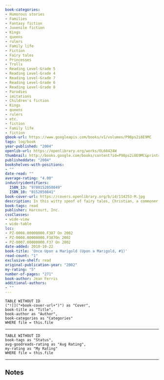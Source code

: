 ```yaml
---
book-categories:
- Humorous stories
- Families
- Fantasy fiction
- Juvenile fiction
- Kings
- queens
- rulers
- Family life
- Fiction
- Fairy tales
- Princesses
- Trolls
- Reading Level-Grade 5
- Reading Level-Grade 4
- Reading Level-Grade 7
- Reading Level-Grade 6
- Reading Level-Grade 8
- Parodies
- imitations
- Children's fiction
- Kings
- queens
- rulers
- etc.
- fiction
- Family life
- fiction
gbook-url: https://www.googleapis.com/books/v1/volumes/P98ps2i8E9MC
tags: log/book
year-published: "2004"
openlib-url: https://openlibrary.org/works/OL60424W
thumbnail: http://books.google.com/books/content?id=P98ps2i8E9MC&printsec=frontcover&img=1&zoom=1&edge=curl&source=gbs_api
publisheddate: "2004"
bookshelves-with-positions:
- ""
date-read: ""
average-rating: "4.00"
industryidentifiers:
  ISBN_13: "9780152050849"
  ISBN_10: "0152050841"
book-cover-url: https://covers.openlibrary.org/b/id/114253-M.jpg
description: In this witty spoof of fairy tales, Christian, a commoner, falls for Princess Marigold, and it's up to him to untwist an odd love triangle and foil a scheming queen who wants to take over the kingdom.
book-tags: read
publisher: Harcourt, Inc.
cssClasses:
- wide-view
- wide-table
lcc:
- PZ-0008.00000000.F387 On 2002
- PZ-0008.00000000.F387On 2002
- PZ-0007.00000000.F37 On 2002
date-added: 2010-10-22
book-title: 'Once Upon a Marigold (Upon a Marigold, #1)'
read-count: "1"
exclusive-shelf: read
original-publication-year: "2002"
my-rating: "5"
number-of-pages: "271"
book-author: Jean Ferris
additional-authors:
- ""
---
```


```dataview
TABLE WITHOUT ID
("![]("+book-cover-url+")") as "Cover",
book-title as "Title",
book-author as "Author",
book-categories as "Categories"
WHERE file = this.file
```
---
```dataview
TABLE WITHOUT ID
book-tags as "Status",
avg-goodreads-rating as "Avg Rating",
my-rating as "My Rating"
WHERE file = this.file
```
---
## Notes


